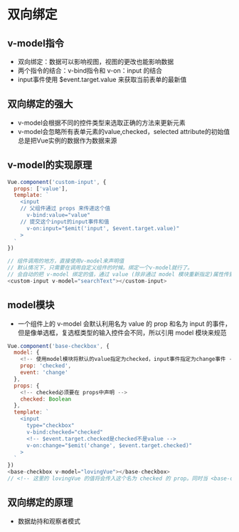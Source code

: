 <!--
 * @Author: x09898 coder_xujie@163.com
 * @Date: 2022-05-09 20:54:40
 * @LastEditors: x09898 coder_xujie@163.com
 * @LastEditTime: 2023-01-15 11:48:39
 * @FilePath: \HTML-CSS-Javascript-\Vue框架\Vue的教程\双向绑定.md
 * @Description: 
-->
# 双向绑定

## v-model指令

* 双向绑定：数据可以影响视图，视图的更改也能影响数据
* 两个指令的结合：v-bind指令和 v-on：input 的结合
* input事件使用 $event.target.value 来获取当前表单的最新值

## 双向绑定的强大

* v-model会根据不同的控件类型来选取正确的方法来更新元素
* v-model会忽略所有表单元素的value,checked，selected attribute的初始值总是把Vue实例的数据作为数据来源

## v-model的实现原理

```javascript
Vue.component('custom-input', {
  props: ['value'],
  template: `
    <input
    // 父组件通过 props 来传递这个值
      v-bind:value="value"
    // 提交这个input的input事件和值
      v-on:input="$emit('input', $event.target.value)"
    >
  `
})

// 组件调用的地方，直接使用v-model来声明值
// 默认情况下，只需要在调用自定义组件的时候。绑定一个v-model就行了。
// 会自动的把 v-model 绑定的值，通过 value (除非通过 model 模块重新指定)属性传到子组件中，父组件也会自动将子组件的 input (除非通过 model 模块重新指定) 事件的参数赋给。v-model 绑定的值。
<custom-input v-model="searchText"></custom-input>
```

## model模块

* 一个组件上的 v-model 会默认利用名为 value 的 prop 和名为 input 的事件，但是像单选框，复选框类型的输入控件会不同，所以引用 model 模块来规范

```javascript
Vue.component('base-checkbox', {
  model: {
    <!-- 使用model模块将默认的value指定为checked，input事件指定为change事件 -->
    prop: 'checked',
    event: 'change'
  },
  props: {
    <!-- checked必须要在 props中声明 -->
    checked: Boolean
  },
  template: `
    <input
      type="checkbox"
      v-bind:checked="checked"
      <!-- $event.target.checked是checked不是value -->
      v-on:change="$emit('change', $event.target.checked)"
    >
  `
})
<base-checkbox v-model="lovingVue"></base-checkbox>
// <!-- 这里的 lovingVue 的值将会传入这个名为 checked 的 prop。同时当 <base-checkbox> 触发一个 change 事件并附带一个新的值的时候，这个 lovingVue 的 property 将会被更新。 -->
```

## 双向绑定的原理

* 数据劫持和观察者模式
